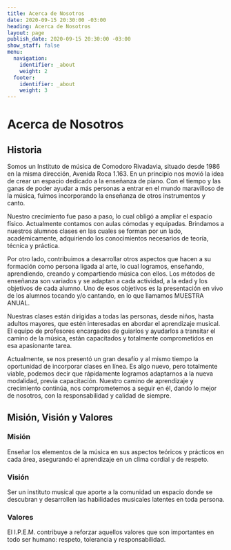 ```yaml
---
title: Acerca de Nosotros
date: 2020-09-15 20:30:00 -03:00
heading: Acerca de Nosotros
layout: page
publish_date: 2020-09-15 20:30:00 -03:00
show_staff: false
menu:
  navigation:
    identifier: _about
    weight: 2
  footer:
    identifier: _about
    weight: 3
---
```


# Acerca de Nosotros
## Historia

Somos un Instituto de música de Comodoro Rivadavia, situado desde 1986 en la misma dirección, Avenida Roca 1.163.
En un principio nos movió la idea de crear un espacio dedicado a la enseñanza de piano. Con el tiempo y las ganas de
poder ayudar a más personas a entrar en el mundo maravilloso de la música, fuimos incorporando la enseñanza de otros 
instrumentos y canto.

Nuestro crecimiento fue paso a paso, lo cual obligó a ampliar el espacio físico.
Actualmente contamos con aulas cómodas y equipadas. Brindamos a nuestros alumnos clases en las cuales se forman por 
un lado, académicamente,  adquiriendo los conocimientos necesarios de teoría,  técnica y práctica. 

Por otro lado, contribuimos a desarrollar otros aspectos que hacen a su formación como persona ligada al arte, 
lo cual logramos, enseñando, aprendiendo,  creando y  compartiendo  música con ellos. 
Los métodos de enseñanza son variados y se adaptan a cada actividad, a la edad y los objetivos de cada alumno.
Uno de  esos objetivos es la presentación en vivo de los alumnos tocando y/o cantando, en lo que llamamos MUESTRA ANUAL. 

Nuestras clases están dirigidas a todas las personas, desde niños, hasta adultos mayores, que estén interesadas en 
abordar el aprendizaje musical. El equipo de profesores encargados de guiarlos y ayudarlos a transitar el camino de la 
música, están capacitados y totalmente  comprometidos en esa apasionante tarea.

Actualmente, se nos presentó un  gran desafío y al mismo tiempo  la oportunidad de incorporar clases en línea. 
Es algo nuevo, pero totalmente viable, podemos decir que rápidamente logramos adaptarnos a la nueva modalidad, previa capacitación.
Nuestro camino de aprendizaje y crecimiento continúa, nos comprometemos a seguir en él, dando lo mejor de nosotros,
con la  responsabilidad y calidad de siempre.  

## Misión, Visión y Valores
### Misión
Enseñar los elementos de la música en sus aspectos teóricos y prácticos en cada área, asegurando el aprendizaje en un clima cordial y de respeto.

### Visión
Ser un instituto musical que aporte a la comunidad un espacio donde se descubran y desarrollen las habilidades musicales latentes en toda persona.

### Valores
El I.P.E.M. contribuye a reforzar aquellos valores que son importantes en todo ser humano: respeto, tolerancia y responsabilidad.
